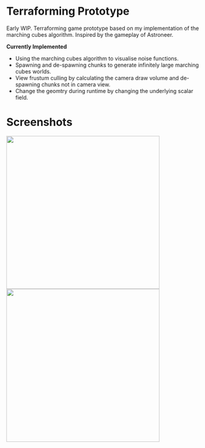 # Terraforming Prototype
Early WIP. Terraforming game prototype based on my implementation of the marching cubes algorithm. Inspired by the gameplay of Astroneer.

**Currently Implemented**
- Using the marching cubes algorithm to visualise noise functions.
- Spawning and de-spawning chunks to generate infinitely large marching cubes worlds.
- View frustum culling by calculating the camera draw volume and de-spawning chunks not in camera view.
- Change the geomtry during runtime by changing the underlying scalar field.


# Screenshots

<img src="https://raw.github.com/akoreman/Terraforming-Game-Prototype/main/Images/one.gif" width="400">  


<img src="https://raw.github.com/akoreman/Terraforming-Game-Prototype/main/Images/two.gif" width="400">  
